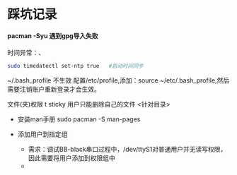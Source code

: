 # 踩坑记录

#### pacman -Syu 遇到gpg导入失败

时间异常：、
```bash
sudo timedatectl set-ntp true   #启动时间同步
```

~/.bash_profile 不生效
配置/etc/profile,添加：source ~/etc/.bash_profile,然后需要注销账户重新登录才会生效。

文件(夹)权限
t   sticky 用户只能删除自己的文件 <针对目录>



* 安装man手册
sudo pacman -S man-pages

* 添加用户到指定组
    * 需求：调试BB-black串口过程中，/dev/ttyS1对普通用户并无读写权限，因此需要将用户添加到权限组中
    * 
